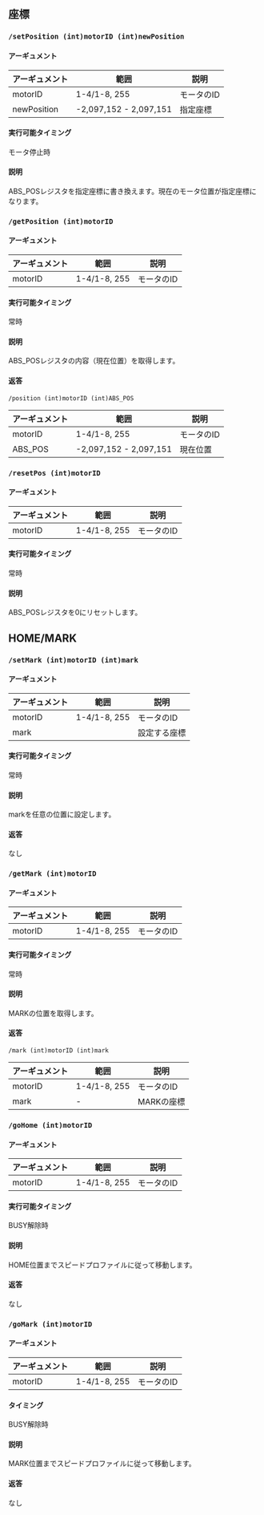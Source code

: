 ## 座標
### `/setPosition (int)motorID (int)newPosition`
#### アーギュメント
|アーギュメント|範囲|説明|
|---|---|---|
|motorID|1-4/1-8, 255|モータのID|
|newPosition|-2,097,152 - 2,097,151|指定座標|

#### 実行可能タイミング
モータ停止時

#### 説明
ABS_POSレジスタを指定座標に書き換えます。現在のモータ位置が指定座標になります。

### `/getPosition (int)motorID`
#### アーギュメント
|アーギュメント|範囲|説明|
|---|---|---|
|motorID|1-4/1-8, 255|モータのID|

#### 実行可能タイミング
常時

#### 説明
ABS_POSレジスタの内容（現在位置）を取得します。

#### 返答
```
/position (int)motorID (int)ABS_POS
```

|アーギュメント|範囲|説明|
|---|---|---|
|motorID|1-4/1-8, 255|モータのID|
|ABS_POS|-2,097,152 - 2,097,151|現在位置|

### `/resetPos (int)motorID`
#### アーギュメント
|アーギュメント|範囲|説明|
|---|---|---|
|motorID|1-4/1-8, 255|モータのID|

#### 実行可能タイミング
常時

#### 説明
ABS_POSレジスタを0にリセットします。


## HOME/MARK
### `/setMark (int)motorID (int)mark`
#### アーギュメント
|アーギュメント|範囲|説明|
|---|---|---|
|motorID|1-4/1-8, 255|モータのID|
|mark|| 設定する座標 |

#### 実行可能タイミング
常時

#### 説明
markを任意の位置に設定します。
#### 返答
なし

### `/getMark (int)motorID`
#### アーギュメント
|アーギュメント|範囲|説明|
|---|---|---|
|motorID|1-4/1-8, 255|モータのID|

#### 実行可能タイミング
常時

#### 説明
MARKの位置を取得します。

#### 返答
```
/mark (int)motorID (int)mark
```

|アーギュメント|範囲|説明|
|---|---|---|
|motorID|1-4/1-8, 255|モータのID|
|mark| - | MARKの座標 |

### `/goHome (int)motorID`
#### アーギュメント
|アーギュメント|範囲|説明|
|---|---|---|
|motorID|1-4/1-8, 255|モータのID|

#### 実行可能タイミング
BUSY解除時

#### 説明
HOME位置までスピードプロファイルに従って移動します。
#### 返答
なし

### `/goMark (int)motorID`
#### アーギュメント
|アーギュメント|範囲|説明|
|---|---|---|
|motorID|1-4/1-8, 255|モータのID|

#### タイミング
BUSY解除時

#### 説明
MARK位置までスピードプロファイルに従って移動します。
#### 返答
なし

